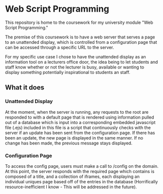 # Web Script Programming
This repository is home to the coursework for my university module "Web Script Programming."

The premise of this coursework is to have a web server that serves a page to an unattended display, which is controlled
from a configuration page that can be accessed through a specific URL to the server.

For my specific use case I chose to have the unattended display as an information tool on a lecturers office door, the idea
being to let students and staff know whether or not the lecturer is busy, available or wanting to display something potentially
inspirational to students an staff.

## What it does
### Unattended Display
At the moment, when the server is running, any requests to the root are responded to with a default page that is rendered using information pulled out of a database which is input into a corresponding embedded javascript file (.ejs) included in this file is a script that continuously checks with the server if an update has been sent from the configuration page. If there has been an update, the new page is displayed in the same manner. If no change has been made, the previous message stays displayed.
### Configuration Page
To access the config page, users must make a call to /config on the domain. At this point, the server responds with the required page which contains is composed of a title, and a collection of iframes, each displaying an individual uniques page based off of the entries in the database (Horrifically resource-inefficient I know - This will be addressed in the future).
